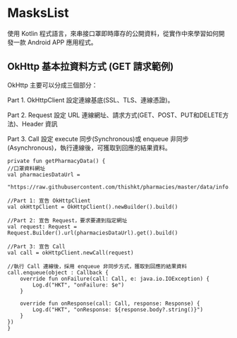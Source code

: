 # MasksList
使用 Kotlin 程式語言，來串接口罩即時庫存的公開資料，從實作中來學習如何開發一款 Android APP 應用程式。
## OkHttp 基本拉資料方式 (GET 請求範例)
OkHttp 主要可以分成三個部分：

Part 1. OkHttpClient
設定連線基底(SSL、TLS、連線憑證)。

Part 2. Request
設定 URL 連線網址、請求方式(GET、POST、PUT和DELETE方法)、Header 資訊

Part 3. Call
設定 execute 同步(Synchronous)或 enqueue 非同步(Asynchronous)，執行連線後，可獲取到回應的結果資料。

    private fun getPharmacyData() {
    //口罩資料網址
    val pharmaciesDataUrl =
            "https://raw.githubusercontent.com/thishkt/pharmacies/master/data/info.json"

    //Part 1: 宣告 OkHttpClient
    val okHttpClient = OkHttpClient().newBuilder().build()

    //Part 2: 宣告 Request，要求要連到指定網址
    val request: Request = Request.Builder().url(pharmaciesDataUrl).get().build()

    //Part 3: 宣告 Call
    val call = okHttpClient.newCall(request)

    //執行 Call 連線後，採用 enqueue 非同步方式，獲取到回應的結果資料
    call.enqueue(object : Callback {
        override fun onFailure(call: Call, e: java.io.IOException) {
            Log.d("HKT", "onFailure: $e")
        }

        override fun onResponse(call: Call, response: Response) {
            Log.d("HKT", "onResponse: ${response.body?.string()}")
        }
    })
    }
